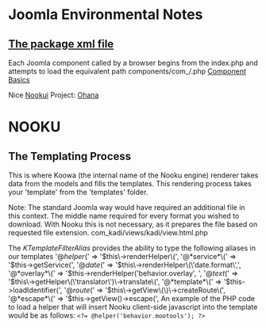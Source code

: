 # Joomla Environmental Notes

## [The package xml file](https://docs.joomla.org/Package)

Each Joomla component called by a browser begins from the index.php and attempts to load the equivalent path components/com_<name>/<name>.php
[Component Basics](https://docs.joomla.org/Absolute_Basics_of_How_a_Component_Functions)


Nice [Nookui](http://www.nooku.org/) Project: [Ohana](https://github.com/gagarine/ohanah/blob/master/site/components/com_ohanah/ohanah.php)



# NOOKU

## The Templating Process
 This is where Koowa (the internal name of the Nooku engine) renderer takes data from the models and fills the templates.
 This rendering process takes your 'template' from the 'templates' folder.
  
  
  Note: The standard Joomla way would have required an additional file in this context. The middle name required for every format you wished to download. With Nooku this is not necessary, as it
  prepares the file based on requested file extension.
   com_kadi/views/kadi/view.html.php
  
  
  The *KTemplateFilterAlias* provides the ability to type the following aliases in our templates
'@*helper*\('      => '$this\->renderHelper\(',
'@*service*\('     => '$this\->getService\(',
'@*date*\('        => '$this\->renderHelper\(\'date.format\',',
'@*overlay*\('     => '$this\->renderHelper\(\'behavior.overlay\', ',
'@*text*\('        => '$this\->getHelper\(\'translator\')\->translate\(',
'@*template*\('    => '$this\->loadIdentifier\(',
'@*route*\('       => '$this\->getView\(\)\->createRoute\(',
'@*escape*\('      => '$this\->getView\(\)\->escape\(',
  An example of the PHP code to load a helper that will insert Nooku client-side javascript into the template would be as follows:
  ``<?= @helper('behavior.mootools'); ?>``
  

